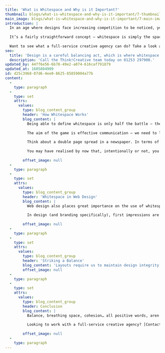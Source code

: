 ```yaml
---
title: 'What is Whitespace and Why is it Important?'
thumbnail: blogs/what-is-whitespace-and-why-is-it-important/7-thumbnail-image.jpg
main_image: blogs/what-is-whitespace-and-why-is-it-important/7-main-image.jpg
introduction: |
  In an age where designs face increasing competition to be noticed, you could be forgiven for believing that cramming as many elements as possible into an outcome is the right way forward. But it’s not about grabbing attention at the expense of a cohesive design. In fact, it’s all a careful balancing act, which is where whitespace comes in. 
  
  It’s a fairly straightforward concept – whitespace is simply the space in between the elements that make up a design. It doesn’t have to be white (whitespace can be any colour, or perhaps even a texture or pattern); it just needs to be free of features instrumental to the design. 
  
  Want to see what a full-service creative agency can do? Take a look at our portfolio here[](/work)
seo:
  title: 'Design is a careful balancing act, which is where whitespace comes in…'
  description: 'Call the Think!Creative team today on 01253 297900.'
updated_by: 44ff6e56-6b78-49e2-a074-616caf791879
updated_at: 1605804909
id: d25c3968-07d6-4ee0-8625-85859004a77b
content:
  -
    type: paragraph
  -
    type: set
    attrs:
      values:
        type: blog_content_group
        header: 'How Whitespace Works'
        blog_content: |
          Being able to define whitespace is only half the battle – the key to understanding it is possessing an awareness of how it works. People fall down in their belief that any empty space within a design must be filled (and that whitespace is essentially wasted space). In reality, whitespace is just as vital as an area of a design which is populated with content.
          
          The aim of the game is effective communication – we need to lead the audience through a design (and possibly towards an end goal). There are a number of ways of doing this, whitespace being one of the primary methods. By establishing proximity between design elements, it’s possible to draw an audience towards (and away from) certain features. 
          
          Think about a double page spread in a newspaper. In terms of layout, we see clear design choices such as the size of margins and spacing between the lines and columns – these considerations afford the design room to breathe and, as a result, communicate effectively. In newspapers where there is no narrow black line in place to separate one story from another, there’s always a certain amount of whitespace to enable readers to distinguish where one article ends and another begins. This whitespace links closely with hierarchy (such as enlarged, emboldened headings, which set themselves apart from the smaller body copy) in order to guide the audience.  
          
          You may have realised by now that, intentionally or not, you’ve made design considerations using whitespace before. No doubt at some point or other you’ve booted up Microsoft Word, entered your document title and hit the return button several times in order to separate your main body of text and add some structure to your document. It’s highly likely you’ve used indented bullet point lists. Chances are some of you have played around with line spacing, as well as margins and columns. It may be a basic example, but even a simple Word document shows whitespace in action. 
          
        offset_image: null
  -
    type: paragraph
  -
    type: set
    attrs:
      values:
        type: blog_content_group
        header: 'Whitespace in Web Design'
        blog_content: |
          Web design also places great importance on the use of whitespace. You may or may not have come across the terms ‘margins’ and ‘padding’, which are two of the most important layout-related terms that a web designer must consider. Essentially, a margin is the space outside an element, whereas padding refers to the space inside something. A web designer needs to be picky when it comes to margins and padding –  they are the key to a consistent, well-proportioned design, and it’s all thanks to whitespace. 
          
          In design (and branding specifically), first impressions are everything. Websites are often the first point of contact between brand and audience, with consumers often looking for a brand that communicates on their level. Needless to say, a cluttered and overcrowded homepage, which gives little thought towards whitespace and cohesion, runs the risk of placing consumer-brand relationships under threat before they’ve even begun. 
          
        offset_image: null
  -
    type: paragraph
  -
    type: set
    attrs:
      values:
        type: blog_content_group
        header: 'Striking a Balance'
        blog_content: 'Layouts require us to maintain design integrity between elements that both are and aren’t there. As we’re always saying, it’s all about balance – when executed well, manipulation of whitespace creates breathing room without compromising consistency and harmony. Finally, we must not forget that people’s eyes simply need a break every once in a while – keeping distractions to a minimum will allow audiences to absorb information more effectively and engage with the design.  '
        offset_image: null
  -
    type: paragraph
  -
    type: set
    attrs:
      values:
        type: blog_content_group
        header: Conclusion
        blog_content: |
          Balance, breathing space, cohesion… all positive words, aren’t they? That’s just a taster of a world that awaits once we all come to realise that there’s nothing to be feared if we embrace the space...
          
          Looking to work with a full-service creative agency? [Contact the Think!Creative team today to get started.](/contact) 
          
        offset_image: null
  -
    type: paragraph
---
```


